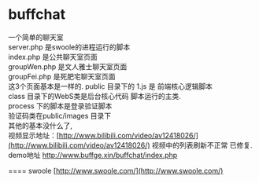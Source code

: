 # buffchat
一个简单的聊天室<br>
server.php 是swoole的进程运行的脚本<br>
index.php 是公共聊天室页面<br>
groupWen.php 是文人雅士聊天室页面<br>
groupFei.php 是死肥宅聊天室页面<br>
这3个页面基本是一样的.
public 目录下的 1.js 是 前端核心逻辑脚本<br>
class 目录下的WebS类是后台核心代码  脚本运行的主类.<br>
process 下的脚本是登录验证脚本<br>
验证码类在public/images 目录下<br>
其他的基本没什么了,<br>
视频显示地址：[http://www.bilibili.com/video/av12418026/](http://www.bilibili.com/video/av12418026/)
视频中的列表刷新不正常 已修复.
demo地址 http://www.buffge.xin/buffchat/index.php


====
swoole [http://www.swoole.com/](http://www.swoole.com/)
